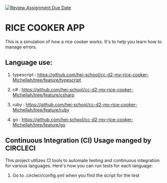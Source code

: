 [![Review Assignment Due Date](https://classroom.github.com/assets/deadline-readme-button-24ddc0f5d75046c5622901739e7c5dd533143b0c8e959d652212380cedb1ea36.svg)](https://classroom.github.com/a/PHq8Kfj_)

# RICE COOKER APP

This is a simulation of how a rice cooker works. It's to help you learn how to manage errors. 

## Language use:

1. typescript : https://github.com/hei-school/cc-d2-my-rice-cooker-Michellah/tree/feature/typescript

2. c# : https://github.com/hei-school/cc-d2-my-rice-cooker-Michellah/tree/feature/csharp

3. ruby : https://github.com/hei-school/cc-d2-my-rice-cooker-Michellah/tree/feature/ruby

4. go : https://github.com/hei-school/cc-d2-my-rice-cooker-Michellah/tree/feature/go

## Continuous Integration (CI) Usage manged by CIRCLECI

This project utilizes CI tools to automate testing and continuous integration for various languages. Here's how you can run tests for each language:

1. Go to .circleci/config.yml when you find the script for the test
